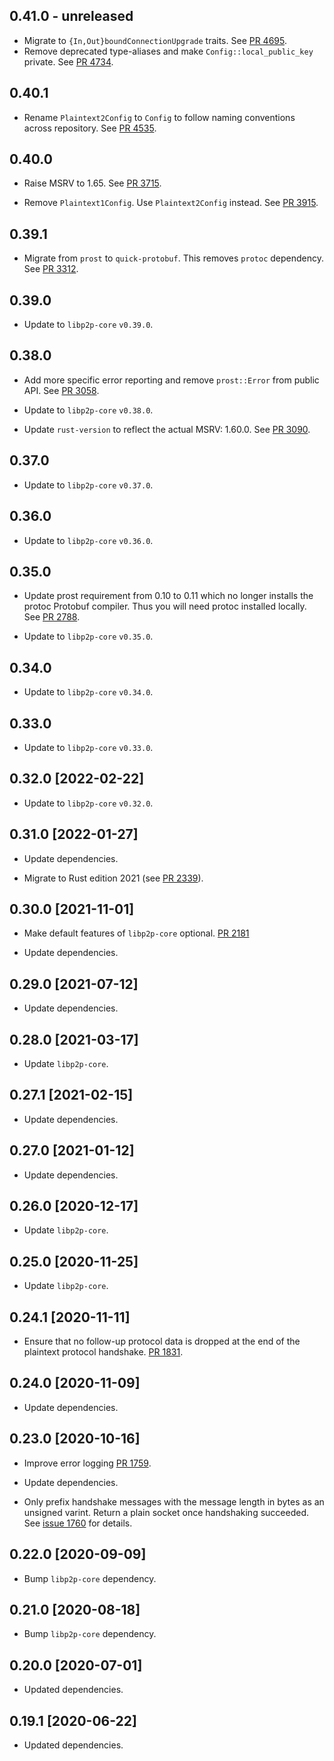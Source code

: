 ## 0.41.0 - unreleased

- Migrate to `{In,Out}boundConnectionUpgrade` traits.
  See [PR 4695](https://github.com/libp2p/rust-libp2p/pull/4695).
- Remove deprecated type-aliases and make `Config::local_public_key` private.
  See [PR 4734](https://github.com/libp2p/rust-libp2p/pull/4734).

## 0.40.1

- Rename `Plaintext2Config` to `Config` to follow naming conventions across repository.
  See [PR 4535](https://github.com/libp2p/rust-libp2p/pull/4535).

## 0.40.0

- Raise MSRV to 1.65.
  See [PR 3715].

- Remove `Plaintext1Config`.
  Use `Plaintext2Config` instead.
  See [PR 3915].

[PR 3715]: https://github.com/libp2p/rust-libp2p/pull/3715
[PR 3915]: https://github.com/libp2p/rust-libp2p/pull/3915

## 0.39.1

- Migrate from `prost` to `quick-protobuf`. This removes `protoc` dependency. See [PR 3312].

[PR 3312]: https://github.com/libp2p/rust-libp2p/pull/3312

## 0.39.0

- Update to `libp2p-core` `v0.39.0`.

## 0.38.0

- Add more specific error reporting and remove `prost::Error` from public API. See [PR 3058].

- Update to `libp2p-core` `v0.38.0`.

- Update `rust-version` to reflect the actual MSRV: 1.60.0. See [PR 3090].

[PR 3058]: https://github.com/libp2p/rust-libp2p/pull/3058
[PR 3090]: https://github.com/libp2p/rust-libp2p/pull/3090

## 0.37.0

- Update to `libp2p-core` `v0.37.0`.

## 0.36.0

- Update to `libp2p-core` `v0.36.0`.

## 0.35.0

- Update prost requirement from 0.10 to 0.11 which no longer installs the protoc Protobuf compiler.
  Thus you will need protoc installed locally. See [PR 2788].

- Update to `libp2p-core` `v0.35.0`.

[PR 2788]: https://github.com/libp2p/rust-libp2p/pull/2788

## 0.34.0

- Update to `libp2p-core` `v0.34.0`.

## 0.33.0

- Update to `libp2p-core` `v0.33.0`.

## 0.32.0 [2022-02-22]

- Update to `libp2p-core` `v0.32.0`.

## 0.31.0 [2022-01-27]

- Update dependencies.

- Migrate to Rust edition 2021 (see [PR 2339]).

[PR 2339]: https://github.com/libp2p/rust-libp2p/pull/2339

## 0.30.0 [2021-11-01]

- Make default features of `libp2p-core` optional.
  [PR 2181](https://github.com/libp2p/rust-libp2p/pull/2181)

- Update dependencies.

## 0.29.0 [2021-07-12]

- Update dependencies.

## 0.28.0 [2021-03-17]

- Update `libp2p-core`.

## 0.27.1 [2021-02-15]

- Update dependencies.

## 0.27.0 [2021-01-12]

- Update dependencies.

## 0.26.0 [2020-12-17]

- Update `libp2p-core`.

## 0.25.0 [2020-11-25]

- Update `libp2p-core`.

## 0.24.1 [2020-11-11]

- Ensure that no follow-up protocol data is dropped at the end of the
  plaintext protocol handshake.
  [PR 1831](https://github.com/libp2p/rust-libp2p/pull/1831).

## 0.24.0 [2020-11-09]

- Update dependencies.

## 0.23.0 [2020-10-16]

- Improve error logging
  [PR 1759](https://github.com/libp2p/rust-libp2p/pull/1759).

- Update dependencies.

- Only prefix handshake messages with the message length in bytes as an unsigned
  varint. Return a plain socket once handshaking succeeded. See [issue
  1760](https://github.com/libp2p/rust-libp2p/issues/1760) for details.

## 0.22.0 [2020-09-09]

- Bump `libp2p-core` dependency.

## 0.21.0 [2020-08-18]

- Bump `libp2p-core` dependency.

## 0.20.0 [2020-07-01]

- Updated dependencies.

## 0.19.1 [2020-06-22]

- Updated dependencies.

